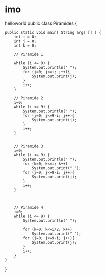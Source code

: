 # imo
helloworld
public class Piramides {

    public static void main( String args [] ) {
    	int i = 0;
    	int j = 0;
    	int k = 0;
    	
    	// Piramide 1
    	
    	while (i <= 9) {
    		System.out.println(" ");
    		for (j=0; j<=i; j++){
    			System.out.print(j);	
    		}
    		i++;
    	}
    	
    	// Piramide 2
    	i=0;
    	while (i <= 9) {
    		System.out.println(" ");
    		for (j=0; j<=9-i; j++){
    			System.out.print(j);	
    		}
    		i++;
    	}
    
    
    	// Piramide 3
    	i=0;
    	while (i <= 9) {
    		System.out.println(" ");
    		for (k=0; k<=i; k++)
    			System.out.print(" ");
    		for (j=0; j<=9-i; j++){
    			System.out.print(j);	
    		}
    		i++;
    	}
    	
    	
    	
    	// Piramide 4
    	i=0;
    	while (i <= 9) {
    		System.out.println(" ");
    
    		for (k=0; k<=i/2; k++)
    			System.out.print(" ");
    		for (j=0; j<=9-i; j++){
    			System.out.print(j);	
    		}
    		i++;
    	}		
    }
    
    
}
